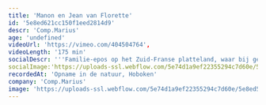 ```yaml
---
title: 'Manon en Jean van Florette'
id: '5e8ed621cc150f1eed2814d9'
descr: 'Comp.Marius'
age: 'undefined'
videoUrl: 'https://vimeo.com/404504764',
videoLength: '175 min'
socialDescr: '''Familie-epos op het Zuid-Franse platteland, waar bij gebrek aan water de pastis onverdund wordt gedronken.'''
socialImage:'https://uploads-ssl.webflow.com/5e74d1a9ef22355294c7d60e/5e8ed518a09275887e4207eb_compmarius_mj_raymond_mallentjer05_1_.jpg'
recordedAt: 'Opname in de natuur, Hoboken'
company: 'Comp.Marius'
image: 'https://uploads-ssl.webflow.com/5e74d1a9ef22355294c7d60e/5e8ed518a09275887e4207eb_compmarius_mj_raymond_mallentjer05_1_.jpg'
---
```


